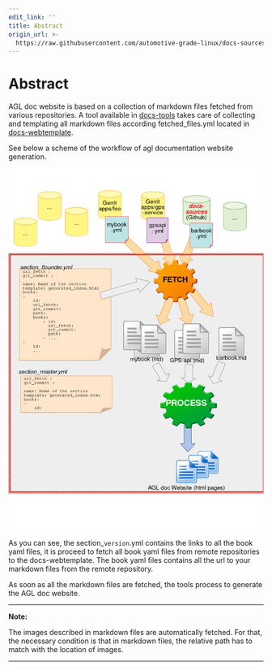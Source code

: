 ```yaml
---
edit_link: ''
title: Abstract
origin_url: >-
  https://raw.githubusercontent.com/automotive-grade-linux/docs-sources/master/docs/handle-docs/abstract.md
---
```


<!-- WARNING: This file is generated by fetch_docs.js using /home/boron/Documents/AGL/docs-webtemplate/site/_data/tocs/howto/master/howto-add-docs-handle-docs-book.yml -->

# Abstract

AGL doc website is based on a collection of markdown files fetched from various repositories.
A tool available in [docs-tools](https://github.com/automotive-grade-linux/docs-tools) takes
care of collecting and templating all markdown files according fetched_files.yml located in
[docs-webtemplate](https://github.com/automotive-grade-linux/docs-webtemplate).

See below a scheme of the workflow of agl documentation website generation.

![alt text](pictures/workflow.png)

As you can see, the section_``version``.yml contains the links to all the book yaml files, it is proceed to fetch all book yaml files from remote repositories to the docs-webtemplate. The book yaml files contains all the url to your markdown files from the remote repository.

As soon as all the markdown files are fetched, the tools process to generate the AGL doc website.

---

**Note:**

The images described in markdown files are automatically fetched. For that, the necessary condition is that in markdown files, the relative path has to match with the location of images.

---

